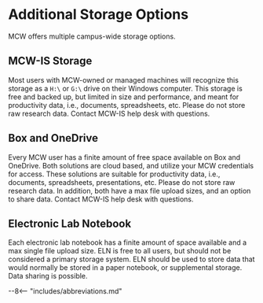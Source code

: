 # Additional Storage Options

MCW offers multiple campus-wide storage options.

## MCW-IS Storage

Most users with MCW-owned or managed machines will recognize this storage as a `H:\` or `G:\` drive on their Windows computer. This storage is free and backed up, but limited in size and performance, and meant for productivity data, i.e., documents, spreadsheets, etc. Please do not store raw research data. Contact MCW-IS help desk with questions.

## Box and OneDrive

Every MCW user has a finite amount of free space available on Box and OneDrive. Both solutions are cloud based, and utilize your MCW credentials for access. These solutions are suitable for productivity data, i.e., documents, spreadsheets, presentations, etc. Please do not store raw research data. In addition, both have a max file upload sizes, and an option to share data. Contact MCW-IS help desk with questions.

## Electronic Lab Notebook

Each electronic lab notebook has a finite amount of space available and a max single file upload size. ELN is free to all users, but should not be considered a primary storage system. ELN should be used to store data that would normally be stored in a paper notebook, or supplemental storage. Data sharing is possible.

--8<-- "includes/abbreviations.md"
